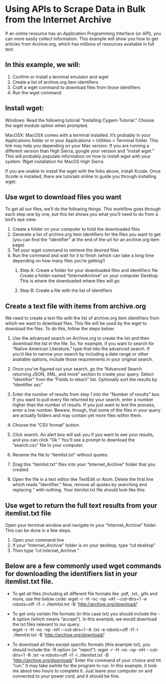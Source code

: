 # Using APIs to Scrape Data in Bulk from the Internet Archive

If an online resource has an Application Programming Interface (or API), you can more easily collect information. This example will show you how to get articles from Archive.org, which has millions of resources available in full text. 

## In this example, we will:
1. Confirm or install a terminal emulator and wget
1. Create a list of archive.org item identifiers
1. Craft a wget command to download files from those identifiers
1. Run the wget command.

## Install wget:

Windows: Read the following tutorial “Installing Cygwin Tutorial.” Choose the wget module option when prompted.

MacOSX: MacOSX comes with a terminal installed. It’s probably in your Applications folder or in your Applications > Utilities > Terminal folder. This link may help you depending on your Mac version. If you are running a different version than High Sierra, google your version and “install wget.” This will probably populate information on how to install wget with your system: Wget installation for MacOS High Sierra

If you are unable to install the wget with the links above, install Xcode. Once Xcode is installed, there are tutorials online to guide you through installing wget.

## Use wget to download files you want

To get all our files, we’ll do the following things. This workflow goes through each step one by one, but this list shows you what you’ll need to do from a bird’s eye view:
1. Create a folder on your computer to hold the downloaded files
1. Generate a list of archive.org item identifiers for the files you want to get (you can find the “identifier” at the end of the url for an archive.org item page)
1. Tell your wget command to retrieve the desired files
1. Run the command and wait for it to finish (which can take a long time depending on how many files you’re getting!)
    1. Step A: Create a folder for your downloaded files and identifiers file
Create a folder named “InternetArchive” on your computer Desktop. This is where the downloaded where files will go.

    1. Step B: Create a file with the list of identifiers

## Create a text file with items from archive.org

We need to create a text file with the list of archive.org item identifiers from which we want to download files. This file will be used by the wget to download the files. To do this, follow the steps below:

1. Use the advanced search on Archive.org to create the list and then download the list in the file. So, for example, if you want to search for “Native American Literature,” type that into the advanced search. If you’d like to narrow your search by including a date range or other available options, include those requirements in your original search.

1. Once you’ve figured out your search, go the “Advanced Search returning JSON, XML, and more” section to create your query. Select “identifier” from the “Fields to return” list. Optionally sort the results by “identifier asc”

1. Enter the number of results from step 1 into the “Number of results” box. If you want to pull every file returned by your search, enter a number higher than the number of results. If you just want to test the process, enter a low number. Beware, though, that some of the files in your query are actually folders and may contain yet more files within them. 

1. Choose the “CSV format” button.

1. Click search. An alert box will ask you if you want to see your results, and you can click “Ok.” You’ll see a prompt to download the “search.csv” file to your computer.
1. Rename the file to “itemlist.txt” without quotes.
1. Drag this “itemlist.txt” files into your “Internet_Archive” folder that you created.
1. Open the file in a text editor like TextEdit or Atom. Delete the first line which reads “identifier.” Now, remove all quotes by searching and replacing “ with nothing.
Your itemlist.txt file should look like this:

## Use wget to return the full text results from your itemlist.txt file
Open your terminal window and navigate to your “Internet_Archive” folder. This can be done in a few steps.
1. Open your command line
1. If your “Internet_Archive” folder is on your desktop, type “cd desktop”
1. Then type “cd Internet_Archive.”

## Below are a few commonly used wget commands for downloading the identifiers list in your itemlist.txt file.

* To get all files (including all different file formats like .pdf, .txt., gifs and more, use the below code:
wget -r -H -nc -np -nH --cut-dirs=1 -e robots=off -l1 -i ./itemlist.txt -B 'http://archive.org/download/'

* To get only certain file formats (in this case txt) you should include the -A option (which means “accept”). In this example, we would download the txt files relevant to our query.  
wget -r -H -nc -np -nH --cut-dirs=1 -A .txt -e robots=off -l1 -i ./itemlist.txt -B 'http://archive.org/download/'

* To download all files except specific formats (this example txt), you should include the -R option (or “reject”):
wget -r -H -nc -np -nH --cut-dirs=1 -R .txt -e robots=off -l1 -i ./itemlist.txt -B 'http://archive.org/download/'
Enter the command of your choice and hit “run.” It may take awhile for the program to run. In this example, it took me about two hours to complete it. Just leave your computer on and connected to your power cord, and it should be fine.
